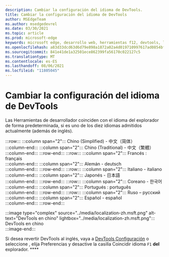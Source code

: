 ```yaml
---
description: Cambiar la configuración del idioma de DevTools.
title: Cambiar la configuración del idioma de DevTools
author: MSEdgeTeam
ms.author: msedgedevrel
ms.date: 03/30/2021
ms.topic: article
ms.prod: microsoft-edge
keywords: microsoft edge, desarrollo web, herramientas f12, devtools, localización, loc, idioma
ms.openlocfilehash: a83d33dcd63d6d79e898a1872a02a4d019710997617ad0854bf6c8109f1c6af1
ms.sourcegitcommit: 841e41de1a32501ece862399fa56170c022127c5
ms.translationtype: MT
ms.contentlocale: es-ES
ms.lasthandoff: 08/06/2021
ms.locfileid: "11805045"
---
```

# <a name="change-devtools-language-settings"></a>Cambiar la configuración del idioma de DevTools  

Las Herramientas de desarrollador coinciden con el idioma del explorador de forma predeterminada, si es uno de los diez idiomas admitidos actualmente \(además de inglés\).  

:::row:::
   :::column span="2":::
      Chino \(Simplified\) - &#20013;&#25991;&#65288;&#31616;&#20307;&#65289;  
   :::column-end:::
   :::column span="2":::
      Chino \(Traditional\) - &#20013;&#25991;&#65288;&#32321;&#39636;&#65289;  
   :::column-end:::
:::row-end:::
:::row:::
   :::column span="2":::
      Francés : fran&#231;ais  
   :::column-end:::
   :::column span="2":::
      Alemán - deutsch  
   :::column-end:::
:::row-end:::
:::row:::
   :::column span="2":::
      Italiano - italiano  
   :::column-end:::
   :::column span="2":::
      Japonés - &#26085;&#26412;&#35486;  
   :::column-end:::
:::row-end:::
:::row:::
   :::column span="2":::
      Coreano - &#54620;&#44397;&#50612;  
   :::column-end:::
   :::column span="2":::
      Portugués : portugu&#234;s  
   :::column-end:::
:::row-end:::
:::row:::
   :::column span="2":::
      Ruso – &#1088;&#1091;&#1089;&#1089;&#1082;&#1080;&#1081;  
   :::column-end:::
   :::column span="2":::
      Español - espa&#241;ol  
   :::column-end:::
:::row-end:::  

:::image type="complex" source="../media/localization-zh.msft.png" alt-text="DevTools en chino" lightbox="../media/localization-zh.msft.png":::
   DevTools en chino  
:::image-end:::  

Si desea revertir DevTools al inglés, vaya a [DevTools Configuración][DevtoolsCustomizeIndexSettings] o seleccione , elija Preferencias y desactive la casilla Coincidir idioma `F1` **del** explorador. ****  

<!-- links -->  

[DevtoolsCustomizeIndexSettings]: ./index.md#settings "Configuración: personalizar Microsoft Edge DevTools | Microsoft Docs"  
